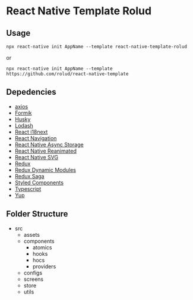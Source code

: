 # React Native Template Rolud

## Usage
```
npx react-native init AppName --template react-native-template-rolud
```
or
```
npx react-native init AppName --template https://github.com/rolud/react-native-template
```

## Depedencies
- [axios](https://axios-http.com/docs/intro)
- [Formik]()
- [Husky]()
- [Lodash]()
- [React i18next](https://react.i18next.com/)
- [React Navigation](https://reactnavigation.org/)
- [React Native Async Storage]()
- [React Native Reanimated](https://docs.swmansion.com/react-native-reanimated/)
- [React Native SVG]()
- [Redux](https://react-redux.js.org/)
- [Redux Dynamic Modules]()
- [Redux Saga]()
- [Styled Components]()
- [Typescript]()
- [Yup]()

## Folder Structure
- src
    - assets
    - components
        - atomics
        - hooks
        - hocs
        - providers
    - configs
    - screens
    - store
    - utils
 